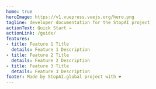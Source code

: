```yaml
---
home: true
heroImage: https://v1.vuepress.vuejs.org/hero.png
tagline: developer documentation for the StopAI project
actionText: Quick Start →
actionLink: /guide/
features:
- title: Feature 1 Title
  details: Feature 1 Description
- title: Feature 2 Title
  details: Feature 2 Description
- title: Feature 3 Title
  details: Feature 3 Description
footer: Made by StopAI.global project with ❤️
---
```

